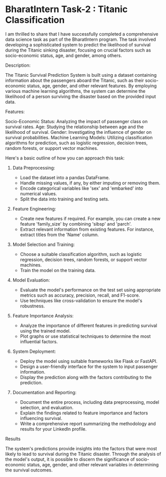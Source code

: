# BharatIntern Task-2 : Titanic Classification

I am thrilled to share that I have successfully completed a comprehensive data science task as part of the BharatIntern program. The task involved developing a sophisticated system to predict the likelihood of survival during the Titanic sinking disaster, focusing on crucial factors such as socio-economic status, age, and gender, among others.

Description:

The Titanic Survival Prediction System is built using a dataset containing information about the passengers aboard the Titanic, such as their socio-economic status, age, gender, and other relevant features. By employing various machine learning algorithms, the system can determine the likelihood of a person surviving the disaster based on the provided input data.

Features:

Socio-Economic Status: Analyzing the impact of passenger class on survival rates.
Age: Studying the relationship between age and the likelihood of survival.
Gender: Investigating the influence of gender on survival probabilities.
Machine Learning Models: Utilizing classification algorithms for prediction, such as logistic regression, decision trees, random forests, or support vector machines.

Here's a basic outline of how you can approach this task:

1. Data Preprocessing:
    - Load the dataset into a pandas DataFrame.
    - Handle missing values, if any, by either imputing or removing them.
    - Encode categorical variables like 'sex' and 'embarked' into numerical values.
    - Split the data into training and testing sets.

2. Feature Engineering:
    - Create new features if required. For example, you can create a new feature 'family_size' by combining 'sibsp' and 'parch'.
    - Extract relevant information from existing features. For instance, extract titles from the 'Name' column.

3. Model Selection and Training:
    - Choose a suitable classification algorithm, such as logistic regression, decision trees, random forests, or support vector machines.
    - Train the model on the training data.

4. Model Evaluation:
    - Evaluate the model's performance on the test set using appropriate metrics such as accuracy, precision, recall, and F1-score.
    - Use techniques like cross-validation to ensure the model's robustness.

5. Feature Importance Analysis:
    - Analyze the importance of different features in predicting survival using the trained model.
    - Plot graphs or use statistical techniques to determine the most influential factors.

6. System Deployment:
    - Deploy the model using suitable frameworks like Flask or FastAPI.
    - Design a user-friendly interface for the system to input passenger information.
    - Display the prediction along with the factors contributing to the prediction.

7. Documentation and Reporting:
    - Document the entire process, including data preprocessing, model selection, and evaluation.
    - Explain the findings related to feature importance and factors influencing survival.
    - Write a comprehensive report summarizing the methodology and results for your LinkedIn profile.

Results

The system's predictions provide insights into the factors that were most likely to lead to survival during the Titanic disaster. Through the analysis of the model's output, it is possible to discern the significance of socio-economic status, age, gender, and other relevant variables in determining the survival outcomes.
